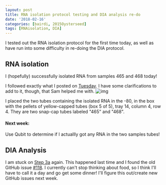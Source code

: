 ```yaml
---
layout: post
title: RNA isolation protocol testing and DIA analysis re-do
date: '2018-02-16'
categories: [bairdi, 2015Oysterseed]
tags: [RNAisolation, DIA]
---
```


I tested out the RNA isolation protocol for the first time today, as well as have run into some difficulty in re-doing the DIA protocol. 


## RNA isolation

I (hopefully) successfully isolated RNA from samples 465 and 468 today! 

I followed exactly what I posted on [Tuesday](https://github.com/grace-ac/grace-ac.github.io/blob/master/_posts/2018-02-13-RNA-isolation-protocol-for-tomorrow.md). I have some clarifications to add to it, though, that Sam helped me with. 
![img](http://owl.fish.washington.edu/scaphapoda/grace/2015-oysterseed-project/2015-DIA/DIA-protocol.png)

I placed the two tubes containing the isolated RNA in the -80, in the box with the pellets of yellow-capped tubes (box 5 of 5), tray 14, column 4, row 4. They are two snap-cap tubes labeled "465" and "468".

#### Next week:
Use Qubit to determine if I actuallly got any RNA in the two samples tubes!

## DIA Analysis

I am stuck on [Step 3a](https://github.com/RobertsLab/resources/blob/master/protocols/DIA-data-Analyses.md#step-3a-create-two-text-files-that-indicate-path-for-1-the-reference-peptide-list-in-silico-protein-digestion-and-2-spectra-data-mzml-files) again. This happened last time and I found the old GitHub issue [#118](https://github.com/RobertsLab/resources/issues/118). I currently can't stop thinking about food, so I think I'll have to call it a day and go get some dinner! I'll figure this out/create new GitHub issues next week. 

